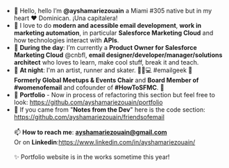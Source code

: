 - 👋 Hello, hello I’m <b>@ayshamariezouain</b> a Miami #305 native but in my heart ❤️ Dominican. ¡Una capitalera! 
- 👀 I love to do <b>modern and acessible email development</b>, <b>work in marketing automation</b>, in particular <b>Salesforce Marketing Cloud</b> and how technologies interact with <b>APIs</b>. 
- 🌱 <b>During the day</b>: I’m currently a <b>Product Owner for Salesforce Marketing Cloud</b> @cnbfl, <b>email designer/developer/manager/solutions architect</b> who loves to learn, make cool stuff, break it and teach. 
- 🌙 <b>At night</b>: I'm an artist, runner and skater. 👟🐶💻 #emailgeek 💌 <br> <b>Formerly Global Meetups & Events Chair</b> and <b>Board Member of #womenofemail</b> and cofounder of <b>#HowToSFMC</b>. 🐐
- 💞️ <b>Portfolio</b> - Now in process of refactoring this section but feel free to look: https://github.com/ayshamariezouain/portfolio
- 💪 If you came from "<b>Notes from the Dev</b>" here is the code section: https://github.com/ayshamariezouain/friendsofemail
<br><br>📫 <b>How to reach me</b>: <b>ayshamariezouain@gmail.com</b> <br>Or on <b>Linkedin</b>:https://www.linkedin.com/in/ayshamariezouain/
<br><br>✨ Portfolio website is in the works sometime this year!

<!---
ayshamariezouain/ayshamariezouain is a ✨ special ✨ repository because its `README.md` (this file) appears on your GitHub profile.
You can click the Preview link to take a look at your changes.
--->
